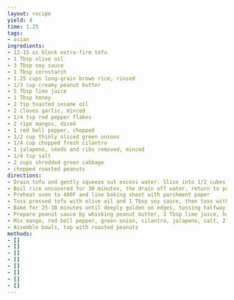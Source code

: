 ```yaml
---
layout: recipe
yield: 4
time: 1.25
tags:
- asian
ingredients:
- 12-15 oz block extra-firm tofu
- 1 Tbsp olive oil
- 3 Tbsp soy sauce
- 1 Tbsp cornstarch
- 1.25 cups long-grain brown rice, rinsed
- 1/3 cup creamy peanut butter
- 5 Tbsp lime juice
- 1 Tbsp honey
- 2 tsp toasted sesame oil
- 2 cloves garlic, minced
- 1/4 tsp red pepper flakes
- 2 ripe mangos, diced
- 1 red bell pepper, chopped
- 1/2 cup thinly sliced green onions
- 1/4 cup chopped fresh cilantro
- 1 jalapeno, seeds and ribs removed, minced
- 1/4 tsp salt
- 2 cups shredded green cabbage
- chopped roasted peanuts
directions:
- Drain tofu and gently squeeze out excess water. Slice into 1/2 cubes and use a weight to press out water for 10-30 minutes
- Boil rice uncovered for 30 minutes, the drain off water, return to pot, and let rest for 10 minutes
- Preheat oven to 400F and line baking sheet with parchment paper
- Toss pressed tofu with olive oil and 1 Tbsp soy sauce, then toss with cornstarch. Transfer to baking sheet in single layer
- Bake for 25-30 minutes until deeply golden on edges, tossing halfway
- Prepare peanut sauce by whisking peanut butter, 3 Tbsp lime juice, honey, sesame oil, garlic, and red pepper flakes
- Mix mango, red bell pepper, green onion, cilantro, jalapeno, salt, 2 Tbsp lime juice, and green cabbage in bowl
- Assemble bowls, top with roasted peanuts
methods:
- []
- []
- []
- []
- []
- []
- []
- []
---
```


